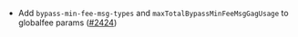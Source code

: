 - Add `bypass-min-fee-msg-types` and `maxTotalBypassMinFeeMsgGagUsage` to
  globalfee params ([\#2424](https://github.com/onomyprotocol/onomy/pull/2424))